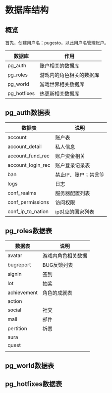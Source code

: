 # 数据库结构

## 概览

首先，创建用户名：pugesto，以此用户名管理账户。

| 数据库      | 作用                     |
| ----------- | ------------------------ |
| pg_auth     | 账户相关的数据库         |
| pg_roles    | 游戏内的角色相关的数据库 |
| pg_world    | 游戏世界相关数据库       |
| pg_hotfixes | 热更新相关数据库         |

## pg_auth数据表

| 数据表            | 说明                 |
| ----------------- | -------------------- |
| account           | 账户表               |
| account_detail    | 私人信息             |
| account_fund_rec  | 账户资金相关         |
| account_login_rec | 账户登录记录表       |
| ban               | 禁止IP、账户；禁言等 |
| logs              | 日志                 |
| conf_realms       | 服务器配置列表       |
| conf_permissions  | 访问权限             |
| conf_ip_to_nation | ip对应的国家列表     |

## pg_roles数据表

| 数据表      | 说明               |
| ----------- | ------------------ |
| avatar      | 游戏内角色相关数据 |
| bugreport   | BUG反馈列表        |
| signin      | 签到               |
| lot         | 抽奖               |
| achievement | 角色的成就表       |
| action      |                    |
| social      | 社交               |
| mail        | 邮件               |
| pertition   | 祈愿               |
| aura        |                    |
| quest       |                    |
|             |                    |



## pg_world数据表



## pg_hotfixes数据表

